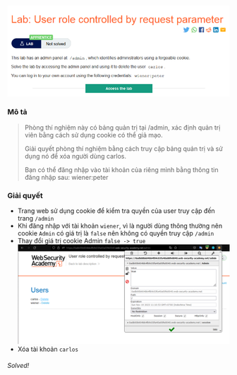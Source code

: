![](img/7.png)
### Mô tả
>  Phòng thí nghiệm này có bảng quản trị tại /admin, xác định quản trị viên bằng cách sử dụng cookie có thể giả mạo.
>
> Giải quyết phòng thí nghiệm bằng cách truy cập bảng quản trị và sử dụng nó để xóa người dùng carlos.
>
> Bạn có thể đăng nhập vào tài khoản của riêng mình bằng thông tin đăng nhập sau: wiener:peter 
### Giải quyết 
- Trang web sử dụng cookie để kiểm tra quyền của user truy cập đến trang `/admin`
- Khi đăng nhập với tài khoản `wiener`, vì là người dùng thông thường nên cookie `Admin` có giá trị là `false` nên không có quyền truy cập `/admin`
- Thay đổi giá trị cookie Admin `false -> true` 
![](img/9.png)
- Xóa tài khoản `carlos`

###### Solved!